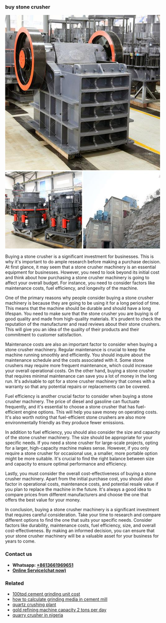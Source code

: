 <h3>buy stone crusher</h3><img src='1708589228.jpg' alt=''><p>Buying a stone crusher is a significant investment for businesses. This is why it's important to do ample research before making a purchase decision. At first glance, it may seem that a stone crusher machinery is an essential equipment for businesses. However, you need to look beyond its initial cost and think about how purchasing a stone crusher machinery is going to affect your overall budget. For instance, you need to consider factors like maintenance costs, fuel efficiency, and longevity of the machine.</p><p>One of the primary reasons why people consider buying a stone crusher machinery is because they are going to be using it for a long period of time. This means that the machine should be durable and should have a long lifespan. You need to make sure that the stone crusher you are buying is of good quality and made from high-quality materials. It's prudent to check the reputation of the manufacturer and read reviews about their stone crushers. This will give you an idea of the quality of their products and their commitment to customer satisfaction.</p><p>Maintenance costs are also an important factor to consider when buying a stone crusher machinery. Regular maintenance is crucial to keep the machine running smoothly and efficiently. You should inquire about the maintenance schedule and the costs associated with it. Some stone crushers may require more frequent maintenance, which could increase your overall operational costs. On the other hand, buying a stone crusher that requires minimal maintenance can save you a lot of money in the long run. It's advisable to opt for a stone crusher machinery that comes with a warranty so that any potential repairs or replacements can be covered.</p><p>Fuel efficiency is another crucial factor to consider when buying a stone crusher machinery. The price of diesel and gasoline can fluctuate frequently, and it's essential to choose a stone crusher that has fuel-efficient engine options. This will help you save money on operating costs. It's also worth noting that fuel-efficient stone crushers are also more environmentally friendly as they produce fewer emissions.</p><p>In addition to fuel efficiency, you should also consider the size and capacity of the stone crusher machinery. The size should be appropriate for your specific needs. If you need a stone crusher for large-scale projects, opting for a larger, high-capacity machine makes sense. However, if you only require a stone crusher for occasional use, a smaller, more portable option might be more suitable. It's crucial to find the right balance between size and capacity to ensure optimal performance and efficiency.</p><p>Lastly, you must consider the overall cost-effectiveness of buying a stone crusher machinery. Apart from the initial purchase cost, you should also factor in operational costs, maintenance costs, and potential resale value if you plan to replace the machine in the future. It's always a good idea to compare prices from different manufacturers and choose the one that offers the best value for your money.</p><p>In conclusion, buying a stone crusher machinery is a significant investment that requires careful consideration. Take your time to research and compare different options to find the one that suits your specific needs. Consider factors like durability, maintenance costs, fuel efficiency, size, and overall cost-effectiveness. By making an informed decision, you can ensure that your stone crusher machinery will be a valuable asset for your business for years to come.</p><h3>Contact us</h3><ul><li><strong>Whatsapp:&nbsp;<a href="https://wa.me/8613661969651">+8613661969651</a></strong></li><li><a href="https://swt.shibang-china.com/?git&amp;zhl&amp;buy stone crusher"><strong>Online Service(chat now)</strong></a></li></ul><h3>Related</h3><ul><li><a href='100tpd cement grinding unit cost.md'>100tpd cement grinding unit cost</a></li><li><a href='how to calculate grinding media in cement mill.md'>how to calculate grinding media in cement mill</a></li><li><a href='quartz crushing plant.md'>quartz crushing plant</a></li><li><a href='gold refining machine capacity 2 tons per day.md'>gold refining machine capacity 2 tons per day</a></li><li><a href='quarry crusher in nigeria.md'>quarry crusher in nigeria</a></li></ul>